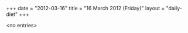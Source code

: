 +++
date = "2012-03-16"
title = "16 March 2012 (Friday)"
layout = "daily-diet"
+++

<p>&lt;no entries&gt;</p>
